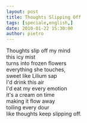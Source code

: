 ```yaml
---
layout: post
title: Thoughts Slipping Off
tags: [speciale,english,]
date: 2010-01-22 15:30:00
author: pietro
---
```

Thoughts slip off my mind<br/>this icy mist<br/>turns into frozen flowers<br/>everything she touches,<br/>sweet like Lilium sap<br/>I'd drink this air<br/>I'd eat my every emotion<br/>it's a cream on time<br/>making it flow away<br/>toiling every dour<br/>like thoughts keep slipping off.
